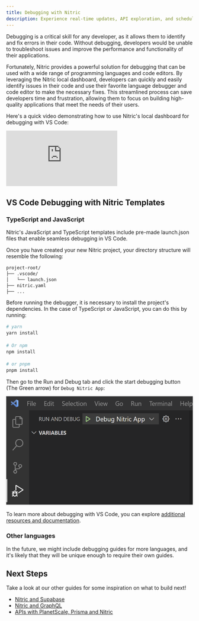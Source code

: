 ```yaml
---
title: Debugging with Nitric
description: Experience real-time updates, API exploration, and schedule debugging in Nitric's local development dashboard.
---
```


Debugging is a critical skill for any developer, as it allows them to identify and fix errors in their code. Without debugging, developers would be unable to troubleshoot issues and improve the performance and functionality of their applications.

Fortunately, Nitric provides a powerful solution for debugging that can be used with a wide range of programming languages and code editors. By leveraging the Nitric local dashboard, developers can quickly and easily identify issues in their code and use their favorite language debugger and code editor to make the necessary fixes. This streamlined process can save developers time and frustration, allowing them to focus on building high-quality applications that meet the needs of their users.

Here's a quick video demonstrating how to use Nitric's local dashboard for debugging with VS Code:

<div class="video-container">
    <iframe src="https://www.youtube-nocookie.com/embed/dzZu84xr6cY" title="Debugging with Nitric Local Dashboard" frameborder="0" allow="accelerometer; autoplay; clipboard-write; encrypted-media; gyroscope; picture-in-picture; web-share" allowFullScreen></iframe>
</div>

## VS Code Debugging with Nitric Templates

### TypeScript and JavaScript

Nitric's JavaScript and TypeScript templates include pre-made launch.json files that enable seamless debugging in VS Code.

Once you have created your new Nitric project, your directory structure will resemble the following:

```
project-root/
├── .vscode/
│   └── launch.json
├── nitric.yaml
├── ...
```

Before running the debugger, it is necessary to install the project's dependencies. In the case of TypeScript or JavaScript, you can do this by running:

```bash
# yarn
yarn install

# Or npm
npm install

# or pnpm
pnpm install
```

Then go to the Run and Debug tab and click the start debugging button (The Green arrow) for `Debug Nitric App`:

![Debug Button VS Code](../../assets/img/guides/debugging/run-debug.png)

To learn more about debugging with VS Code, you can explore [additional resources and documentation](https://code.visualstudio.com/docs/editor/debugging).

### Other languages

In the future, we might include debugging guides for more languages, and it's likely that they will be unique enough to require their own guides.

## Next Steps

Take a look at our other guides for some inspiration on what to build next!

- [Nitric and Supabase](./nitric-and-supabase.md)
- [Nitric and GraphQL](./graphql.md)
- [APIs with PlanetScale, Prisma and Nitric](./serverless-api-with-planetscale-and-prisma.md)
